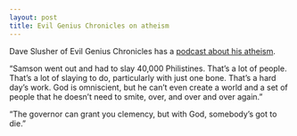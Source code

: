 ```yaml
--- 
layout: post
title: Evil Genius Chronicles on atheism
---
```

Dave Slusher of Evil Genius Chronicles has a <a href="http://www.evilgeniuschronicles.org/cgi-bin/blosxom.cgi/2005/02/01#050201_01">podcast about his atheism</a>.

&#8220;Samson went out and had to slay 40,000 Philistines. That&#8217;s a lot of people. That&#8217;s a lot of slaying to do, particularly with just one bone. That&#8217;s a hard day&#8217;s work. God is omniscient, but he can&#8217;t even create a world and a set of people that he doesn&#8217;t need to smite, over, and over and over again.&#8221;

&#8220;The governor can grant you clemency, but with God, somebody&#8217;s got to die.&#8221;
